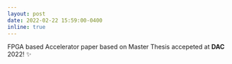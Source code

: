 ```yaml
---
layout: post
date: 2022-02-22 15:59:00-0400
inline: true
---
```


FPGA based Accelerator paper based on Master Thesis accepeted at **DAC** 2022!  :sparkles:
